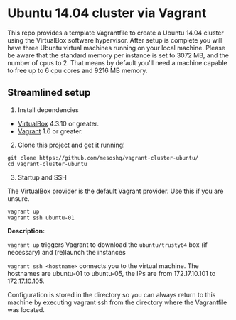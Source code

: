 # Ubuntu 14.04 cluster via Vagrant

This repo provides a template Vagrantfile to create a Ubuntu 14.04 cluster using the VirtualBox software hypervisor.
After setup is complete you will have three Ubuntu virtual machines running on your local machine. Please be aware that the standard memory per instance is set to 3072 MB, and the number of cpus to 2.
That means by default you'll need a machine capable to free up to 6 cpu cores and 9216 MB memory.

## Streamlined setup

1) Install dependencies

* [VirtualBox][virtualbox] 4.3.10 or greater.
* [Vagrant][vagrant] 1.6 or greater.

2) Clone this project and get it running!

```
git clone https://github.com/mesoshq/vagrant-cluster-ubuntu/
cd vagrant-cluster-ubuntu
```

3) Startup and SSH

The VirtualBox provider is the default Vagrant provider. Use this if you are unsure.

```
vagrant up
vagrant ssh ubuntu-01
```

**Description:**

`vagrant up` triggers Vagrant to download the `ubuntu/trusty64` box (if necessary) and (re)launch the instances

`vagrant ssh <hostname>` connects you to the virtual machine. The hostnames are ubuntu-01 to ubuntu-05, the IPs are from 172.17.10.101 to 172.17.10.105.

Configuration is stored in the directory so you can always return to this machine by executing vagrant ssh from the directory where the Vagrantfile was located.

[virtualbox]: https://www.virtualbox.org/
[vagrant]: https://www.vagrantup.com/downloads.html
